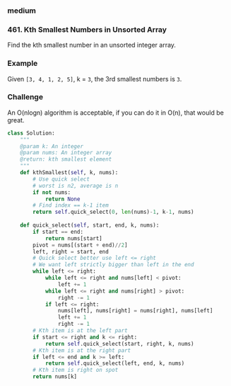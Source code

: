 ### medium

###  461. Kth Smallest Numbers in Unsorted Array

Find the kth smallest number in an unsorted integer array.

### Example

Given `[3, 4, 1, 2, 5]`, k = `3`, the 3rd smallest numbers is `3`.

### Challenge

An O(nlogn) algorithm is acceptable, if you can do it in O(n), that would be great.

```python
class Solution:
    """
    @param k: An integer
    @param nums: An integer array
    @return: kth smallest element
    """
    def kthSmallest(self, k, nums):
        # Use quick select
        # worst is n2, average is n
        if not nums:
            return None
        # Find index == k-1 item
        return self.quick_select(0, len(nums)-1, k-1, nums)
    
    def quick_select(self, start, end, k, nums):
        if start == end:
            return nums[start]
        pivot = nums[(start + end)//2]
        left, right = start, end
        # Quick select better use left <= right
        # We want left strictly bigger than left in the end
        while left <= right:
            while left <= right and nums[left] < pivot:
                left += 1
            while left <= right and nums[right] > pivot:
                right -= 1
            if left <= right:
                nums[left], nums[right] = nums[right], nums[left]
                left += 1
                right -= 1
        # Kth item is at the left part
        if start <= right and k <= right:
            return self.quick_select(start, right, k, nums)
        # Kth item is at the right part
        if left <= end and k >= left:
            return self.quick_select(left, end, k, nums)
        # Kth item is right on spot
        return nums[k]
```

